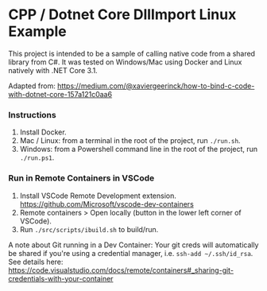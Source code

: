 # CPP / Dotnet Core DllImport Linux Example

This project is intended to be a sample of calling native code from a shared library
from C#. It was tested on Windows/Mac using Docker and Linux natively with .NET Core 3.1.

Adapted from: https://medium.com/@xaviergeerinck/how-to-bind-c-code-with-dotnet-core-157a121c0aa6

### Instructions

1. Install Docker.
2. Mac / Linux: from a terminal in the root of the project, run `./run.sh`.
3. Windows: from a Powershell command line in the root of the project, run `./run.ps1`.

### Run in Remote Containers in VSCode

1. Install VSCode Remote Development extension. https://github.com/Microsoft/vscode-dev-containers
2. Remote containers > Open locally (button in the lower left corner of VSCode).
3. Run `./src/scripts/ibuild.sh` to build/run.

A note about Git running in a Dev Container: Your git creds will automatically be shared
if you're using a credential manager, i.e. `ssh-add ~/.ssh/id_rsa`. See details here:
https://code.visualstudio.com/docs/remote/containers#_sharing-git-credentials-with-your-container

